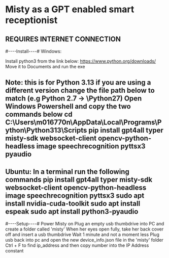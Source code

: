 # Misty as a GPT enabled smart receptionist

REQUIRES INTERNET CONNECTION
----------------------------

#----Install----#
Windows:

Install python3 from the link below:
https://www.python.org/downloads/
Move it to Documents and run the exe

Note: this is for Python 3.13 if you are using a different version change the file path below to match (e.g Python 2.7 -> \Python27\)
Open Windows Powershell and copy the two commands below
cd C:\Users\m016770n\AppData\Local\Programs\Python\Python313\Scripts
pip install gpt4all typer misty-sdk websocket-client opencv-python-headless image speechrecognition pyttsx3 pyaudio
-------------------------------------------------------------------------------------------------------------------

Ubuntu:
In a terminal run the following commands
pip install gpt4all typer misty-sdk websocket-client opencv-python-headless image speechrecognition pyttsx3
sudo apt install nvidia-cuda-toolkit
sudo apt install espeak
sudo apt install python3-pyaudio
-------------------------------------------------------------------------------------------------------------------

#----Setup----#
Power Misty on
Plug an empty usb thumbdrive into PC and create a folder called 'misty'
When her eyes open fully, take her back cover off and insert a usb thumbdrive
Wait 1 minute and not a moment less
Plug usb back into pc and open the new device_info.json file in the 'misty' folder
Ctrl + F to find ip_address and then copy number into the IP Address constant
